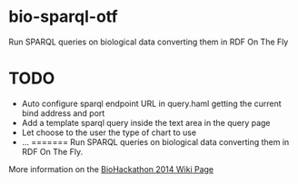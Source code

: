 bio-sparql-otf
==============

Run SPARQL queries on biological data converting them in RDF On The Fly 

TODO
====
* Auto configure sparql endpoint URL in query.haml getting the current bind address and port
* Add a template sparql query inside the text area in the query page
* Let choose to the user the type of chart to use
* ...
=======
Run SPARQL queries on biological data converting them in RDF On The Fly.

More information on the [BioHackathon 2014 Wiki Page](https://github.com/dbcls/bh14/wiki/On-The-Fly-RDF-converter)

